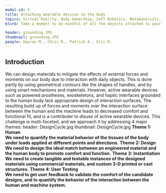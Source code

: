 ```yaml
---
modal-id: 5
title: Attaching wearable devices to the body 
topics: Virtual Reality, Body Ownership, Soft Robotics, Metamaterials, Prosthesis & Orthosis, Haptics
blurb: Take a moment to be mindful of all the objects attached to your body - your clothing, your shoes, your watch and possibly a pair of glasses resting on your nose. While these passive wearable objects apply low forces and moments to the body and are optimally designed to camouflage these interaction forces, the same degree of comfort and function is not available for active wearable devices, such as powered prostheses, exoskeletons, and haptic devices which apply external forces and moments to the human body. This project seeks to develop the fundamental scientific principles behind the design of engineered physical interfaces between humans and machines.   

header: grounding.JPG
thumbnail: grounding.JPG
people: Gaurav M., Chris R., Patrick A., Eric R.
---
```

## Introduction
We can design materials to mitigate the effects of external forces and moments on our body due to interaction with daily objects. This is done partly by using geometrical contours like the shapes of handles, and by using smart mechanisms and materials. However, active wearable devices such as powered prostheses, exoskeletons, and haptic interfaces grounded to the human body lack appropriate design of interaction surfaces. The resulting build up of forces and moments over the interaction surface between the human and the machine leads to decreased comfort and functional fit, and is a contributer to disuse of active wearable devices. This challenge is multi-faceted, and we approach it by addressing 4 major themes:
header: DesignCycle.jpg
thumbnail: DesignCycle.jpg
 **Theme 1: Human**  
 **We need to quantify the material behavior of the tissues of the body under loads applied at different points and directions.**
 **Theme 2: Design**  
 **We need to design the ideal match between an engineered material and the human body to promote comfort and function.**
 **Theme 3: Instantiation**  
 **We need to create tangible and testable instances of the designed materials using commercial materials, and custom 3-D printed or cast structures.**
 **Theme 4: User Testing**  
 **We need to get user feedback to validate the comfort of the candidate designs, and to quantify the behavior of the interaction between the human and machine system.**
